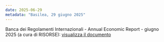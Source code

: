```yaml
---
date: 2025-06-29
metadata: "Basilea, 29 giugno 2025"
---
```


Banca dei Regolamenti Internazionali - Annual Economic Report - giugno 2025 (a cura di RISORSE): <a href="/assets/2025-06-29-bri-annual-economic-report-06-2025.pdf" target="_blank">visualizza il documento</a>
